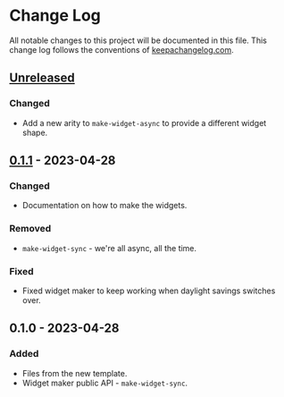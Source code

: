# Change Log
All notable changes to this project will be documented in this file. This change log follows the conventions of [keepachangelog.com](http://keepachangelog.com/).

## [Unreleased]
### Changed
- Add a new arity to `make-widget-async` to provide a different widget shape.

## [0.1.1] - 2023-04-28
### Changed
- Documentation on how to make the widgets.

### Removed
- `make-widget-sync` - we're all async, all the time.

### Fixed
- Fixed widget maker to keep working when daylight savings switches over.

## 0.1.0 - 2023-04-28
### Added
- Files from the new template.
- Widget maker public API - `make-widget-sync`.

[Unreleased]: https://sourcehost.site/your-name/my-client/compare/0.1.1...HEAD
[0.1.1]: https://sourcehost.site/your-name/my-client/compare/0.1.0...0.1.1
